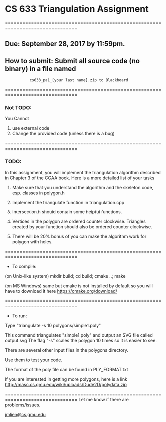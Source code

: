 
# CS 633 Triangulation Assignment
===============================================================================
## Due: September 28, 2017 by 11:59pm.

## How to submit: Submit all source code (no binary) in a file named
               cs633_pa1_[your last name].zip to Blackboard

===============================================================================
### Not TODO:

You Cannot
1. use external code
2. Change the provided code (unless there is a bug)

===============================================================================
### TODO:

In this assignment, you will implement the triangulation algorithm described
in Chapter 3 of the CGAA book. Here is a more detailed list of your tasks

1. Make sure that you understand the algorithm and the skeleton code, esp.
    classes in polygon.h

2. Implement the triangulate function in triangulation.cpp

3. intersection.h should contain some helpful functions.

4. Vertices in the polygon are ordered counter clockwise. Triangles
    created by your function should also be ordered counter clockwise.

5. There will be 20% bonus of you can make the algorithm work for
    polygon with holes.

===============================================================================
* To compile:

(on Unix-like system)
mkdir build; cd build; cmake ..; make

(on MS Windows)
same but cmake is not installed by default so you will have to download it here
https://cmake.org/download/

===============================================================================
* To run:

Type "triangulate -s 10 polygons/simple1.poly"

This command triangulates "simple1.poly" and output an SVG file called output.svg
The flag "-s" scales the polygon 10 times so it is easier to see.

There are several other input files in the polygons directory.

Use them to test your code.

The format of the poly file can be found in PLY_FORMAT.txt

If you are interested in getting more polygons, here is a link
http://masc.cs.gmu.edu/wiki/uploads/Dude2D/polydata.zip

===============================================================================
Let me know if there are problems/issues.

jmlien@cs.gmu.edu
